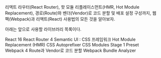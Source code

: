리액트 라우터(React Router), 핫 모듈 리플레이스먼트(HMR, Hot Module Replacement), 경로(Route)와 벤더(Vendor)로 코드 분할 및 배포 설정 구성까지, 웹팩(Webpack)과 리액트(React) 사용법의 모든 것을 알아보자.

아래는 앞으로 사용할 라이브러리 목록이다.

React 16
React Router 4
Semantic UI : CSS 프레임워크
Hot Module Replacement (HMR)
CSS Autoprefixer
CSS Modules
Stage 1 Preset
Webpack 4
Route과 Vendor로 코드 분할
Webpack Bundle Analyzer